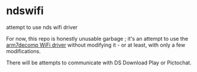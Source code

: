 # ndswifi
attempt to use nds wifi driver

For now, this repo is honestly unusable garbage ; it's an attempt to use the [arm7decomp WiFi driver](https://github.com/NathaanTFM/arm7decomp) without modifying it - or at least, with only a few modifications.

There will be attempts to communicate with DS Download Play or Pictochat.